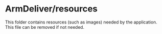 # ArmDeliver/resources

This folder contains resources (such as images) needed by the application. This file can
be removed if not needed.
